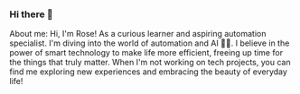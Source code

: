### Hi there 👋
About me:
Hi, I'm Rose! As a curious learner and aspiring  automation specialist. I'm diving into the world of automation and AI 🤖💡. I believe in the power of smart technology to make life more efficient, freeing up time for the things that truly matter. When I'm not working on tech projects, you can find me exploring new experiences and embracing the beauty of everyday life!

<!--
**roseyAI/roseyAI** is a ✨ _special_ ✨ repository because its `README.md` (this file) appears on your GitHub profile.

Here are some ideas to get you started:

- 🔭 I’m currently working on ...
- 🌱 I’m currently learning ...
- 👯 I’m looking to collaborate on ...
- 🤔 I’m looking for help with ...
- 💬 Ask me about ...
- 📫 How to reach me: ...
- 😄 Pronouns: ...
- ⚡ Fun fact: ...
-->

